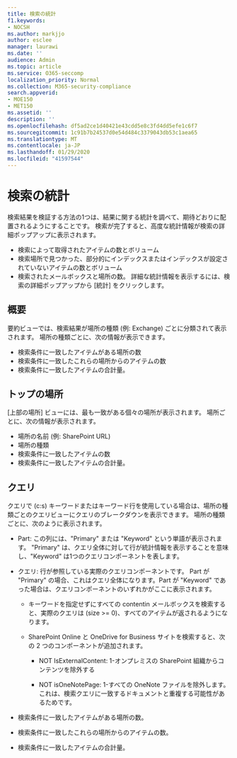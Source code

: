 ```yaml
---
title: 検索の統計
f1.keywords:
- NOCSH
ms.author: markjjo
author: esclee
manager: laurawi
ms.date: ''
audience: Admin
ms.topic: article
ms.service: O365-seccomp
localization_priority: Normal
ms.collection: M365-security-compliance
search.appverid:
- MOE150
- MET150
ms.assetid: ''
description: ''
ms.openlocfilehash: df5ad2ce1d40421e43cdd5e8c3fd4dd5efe1c6f7
ms.sourcegitcommit: 1c91b7b24537d0e54d484c3379043db53c1aea65
ms.translationtype: MT
ms.contentlocale: ja-JP
ms.lasthandoff: 01/29/2020
ms.locfileid: "41597544"
---
```

# <a name="search-statistics"></a>検索の統計

検索結果を検証する方法の1つは、結果に関する統計を調べて、期待どおりに配置されるようにすることです。 検索が完了すると、高度な統計情報が検索の詳細ポップアップに表示されます。
- 検索によって取得されたアイテムの数とボリューム
- 検索場所で見つかった、部分的にインデックスまたはインデックスが設定されていないアイテムの数とボリューム
- 検索されたメールボックスと場所の数。
詳細な統計情報を表示するには、検索の詳細ポップアップから [統計] をクリックします。

## <a name="summary"></a>概要

要約ビューでは、検索結果が場所の種類 (例: Exchange) ごとに分類されて表示されます。 場所の種類ごとに、次の情報が表示できます。
- 検索条件に一致したアイテムがある場所の数
- 検索条件に一致したこれらの場所からのアイテムの数
- 検索条件に一致したアイテムの合計量。

## <a name="top-locations"></a>トップの場所

[上部の場所] ビューには、最も一致がある個々の場所が表示されます。 場所ごとに、次の情報が表示されます。
- 場所の名前 (例: SharePoint URL)
- 場所の種類
- 検索条件に一致したアイテムの数
- 検索条件に一致したアイテムの合計量。

## <a name="queries"></a>クエリ

クエリで (c:s) キーワードまたはキーワード行を使用している場合は、場所の種類ごとのクエリビューにクエリのブレークダウンを表示できます。 場所の種類ごとに、次のように表示されます。

- Part: この列には、"Primary" または "Keyword" という単語が表示されます。 "Primary" は、クエリ全体に対して行が統計情報を表示することを意味し、"Keyword" は1つのクエリコンポーネントを表します。

- クエリ: 行が参照している実際のクエリコンポーネントです。 Part が "Primary" の場合、これはクエリ全体になります。Part が "Keyword" であった場合は、クエリコンポーネントのいずれかがここに表示されます。
  
  - キーワードを指定せずにすべての contentin メールボックスを検索すると、実際のクエリは (size >= 0)、すべてのアイテムが返されるようになります。
  
  - SharePoint Online と OneDrive for Business サイトを検索すると、次の 2 つのコンポーネントが追加されます。
    
    - NOT IsExternalContent: 1-オンプレミスの SharePoint 組織からコンテンツを除外する
    
    - NOT isOneNotePage: 1-すべての OneNote ファイルを除外します。これは、検索クエリに一致するドキュメントと重複する可能性があるためです。

- 検索条件に一致したアイテムがある場所の数。

- 検索条件に一致したこれらの場所からのアイテムの数。

- 検索条件に一致したアイテムの合計量。